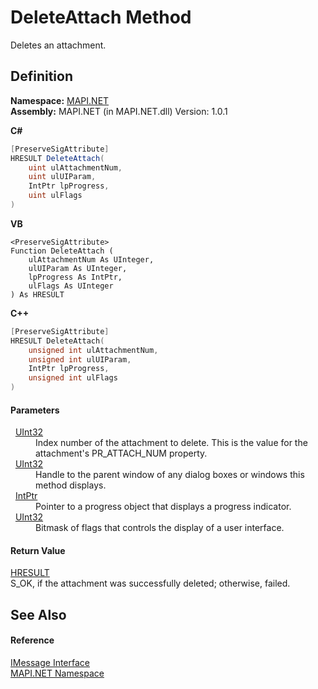 # DeleteAttach Method


Deletes an attachment.



## Definition
**Namespace:** <a href="N_MAPI_NET.md">MAPI.NET</a>  
**Assembly:** MAPI.NET (in MAPI.NET.dll) Version: 1.0.1

**C#**
``` C#
[PreserveSigAttribute]
HRESULT DeleteAttach(
	uint ulAttachmentNum,
	uint ulUIParam,
	IntPtr lpProgress,
	uint ulFlags
)
```
**VB**
``` VB
<PreserveSigAttribute>
Function DeleteAttach ( 
	ulAttachmentNum As UInteger,
	ulUIParam As UInteger,
	lpProgress As IntPtr,
	ulFlags As UInteger
) As HRESULT
```
**C++**
``` C++
[PreserveSigAttribute]
HRESULT DeleteAttach(
	unsigned int ulAttachmentNum, 
	unsigned int ulUIParam, 
	IntPtr lpProgress, 
	unsigned int ulFlags
)
```



#### Parameters
<dl><dt>  <a href="https://learn.microsoft.com/dotnet/api/system.uint32" target="_blank" rel="noopener noreferrer">UInt32</a></dt><dd>Index number of the attachment to delete. This is the value for the attachment's PR_ATTACH_NUM property.</dd><dt>  <a href="https://learn.microsoft.com/dotnet/api/system.uint32" target="_blank" rel="noopener noreferrer">UInt32</a></dt><dd>Handle to the parent window of any dialog boxes or windows this method displays.</dd><dt>  <a href="https://learn.microsoft.com/dotnet/api/system.intptr" target="_blank" rel="noopener noreferrer">IntPtr</a></dt><dd>Pointer to a progress object that displays a progress indicator.</dd><dt>  <a href="https://learn.microsoft.com/dotnet/api/system.uint32" target="_blank" rel="noopener noreferrer">UInt32</a></dt><dd>Bitmask of flags that controls the display of a user interface.</dd></dl>

#### Return Value
<a href="T_MAPI_NET_HRESULT.md">HRESULT</a>  
S_OK, if the attachment was successfully deleted; otherwise, failed.

## See Also


#### Reference
<a href="T_MAPI_NET_IMessage.md">IMessage Interface</a>  
<a href="N_MAPI_NET.md">MAPI.NET Namespace</a>  
